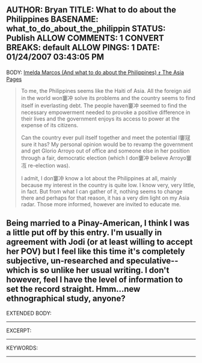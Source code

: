 AUTHOR: Bryan
TITLE: What to do about the Philippines
BASENAME: what_to_do_about_the_philippin
STATUS: Publish
ALLOW COMMENTS: 1
CONVERT BREAKS: __default__
ALLOW PINGS: 1
DATE: 01/24/2007 03:43:05 PM
-----
BODY:
<a title="Imelda Marcos (And what to do about the Philippines) ｫ The Asia Pages" href="http://asiapages.wordpress.com/2007/01/15/imelda-marcos-and-what-to-do-about-the-philippines/">Imelda Marcos (And what to do about the Philippines) ｫ The Asia Pages</a>

<blockquote>To me, the Philippines seems like the Haiti of Asia. All the foreign aid in the world won窶冲 solve its problems and the country seems to find itself in everlasting debt. The people haven窶冲 seemed to find the necessary empowerment needed to provoke a positive difference in their lives and the government enjoys its access to power at the expense of its citizens.

Can the country ever pull itself together and meet the potential I窶冦 sure it has? My personal opinion would be to revamp the government and get Glorio Arroyo out of office and someone else in her position through a fair, democratic election (which I don窶冲 believe Arroyo窶冱 re-election was).

I admit, I don窶冲 know a lot about the Philippines at all, mainly because my interest in the country is quite low. I know very, very little, in fact. But from what I can gather of it, nothing seems to change there and perhaps for that reason, it has a very dim light on my Asia radar. Those more informed, however are invited to educate me.</blockquote>

Being married to a Pinay-American, I think I was a little put off by this entry. I'm usually in agreement with Jodi (or at least willing to accept her POV) but I feel like this time it's completely subjective, un-researched and speculative--which is so unlike her usual writing. I don't however, feel I have the level of information to set the record straight. Hmm...new ethnographical study, anyone?
-----
EXTENDED BODY:

-----
EXCERPT:

-----
KEYWORDS:

-----


